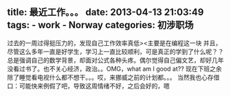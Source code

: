 title: 最近工作。。。
date: 2013-04-13 21:03:49
tags: 
    - work
    - Norway
categories: 初涉职场
---

过去的一周过得挺压力的，发现自己工作效率真低><主要是在编程这一块
并且，尽管这么多年一直是好学生，学习上一直比较顺利，可是真正的学到了什么呢？？总是强调自己的数学背景，却面对公式各种头疼。偶尔觉得自己偏文艺，却好几年没看过书了。也不关心经济，政治。。OMG，what am I good at??
现在下班之余除了睡觉看电视什么都不想干。。。哎，来挪威之前的计划都。。。
当然我也心存借口：可能快来例假了吧，导致这周情绪不好，之后会好的，嗯

